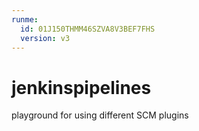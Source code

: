 ```yaml
---
runme:
  id: 01J150THMM46SZVA8V3BEF7FHS
  version: v3
---
```


# jenkinspipelines

playground for using different SCM plugins